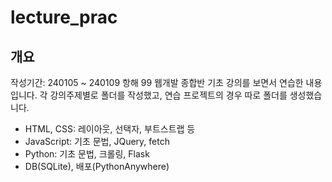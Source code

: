 # lecture_prac

## 개요
작성기간: 240105 ~ 240109
항해 99 웹개발 종합반 기초 강의를 보면서 연습한 내용입니다. 
각 강의주제별로 폴더를 작성했고, 연습 프로젝트의 경우 따로 폴더를 생성했습니다.

- HTML, CSS: 레이아웃, 선택자, 부트스트랩 등
- JavaScript: 기초 문법, JQuery, fetch
- Python: 기초 문법, 크롤링, Flask
- DB(SQLite), 배포(PythonAnywhere)
